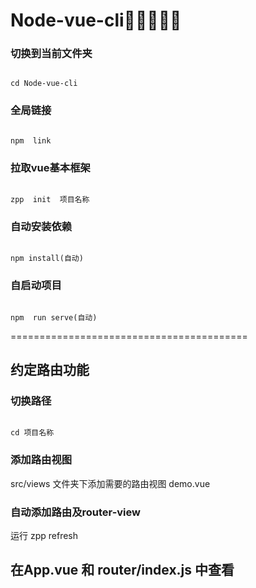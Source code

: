 # Node-vue-cli🚀🚀🚀🚀🚀

### 切换到当前文件夹

```

cd Node-vue-cli

```

### 全局链接

```

npm  link

```

### 拉取vue基本框架

```

zpp  init  项目名称

```
### 自动安装依赖

```

npm install(自动)

```
### 自启动项目

```

npm  run serve(自动)

```
=========================================

## 约定路由功能

### 切换路径

```

cd 项目名称

```
### 添加路由视图

src/views 文件夹下添加需要的路由视图  demo.vue

### 自动添加路由及router-view

运行  zpp refresh

##  在App.vue 和 router/index.js 中查看